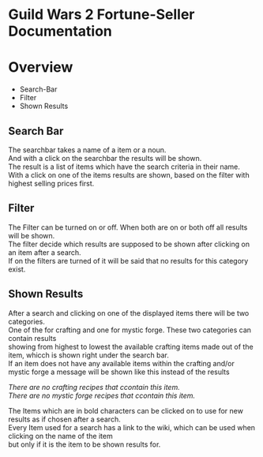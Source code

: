 # Guild Wars 2 Fortune-Seller Documentation

# Overview

* Search-Bar
* Filter
* Shown Results

## Search Bar

The searchbar takes a name of a item or a noun.  
And with a click on the searchbar the results will be shown.  
The result is a list of items which have the search criteria in their name.  
With a click on one of the items results are shown, based on the filter with highest selling prices first.  

## Filter

The Filter can be turned on or off. When both are on or both off all results will be shown.  
The filter decide which results are supposed to be shown after clicking on an item after a search.  
If on the filters are turned of it will be said that no results for this category exist.

## Shown Results

After a search and clicking on one of the displayed items there will be two categories.  
One of the for crafting and one for mystic forge.  These two categories can contain results   
showing from highest to lowest the available crafting items made out of the item, whicch is shown right under the search bar.  
If an item does not have any available items within the crafting and/or mystic forge a message will be shown like this instead of the results  


*There are no crafting recipes that ccontain this item.*  
*There are no mystic forge recipes that ccontain this item.*  


The Items which are in bold characters can be clicked on to use for new results as if chosen after a search.  
Every Item used for a search has a link to the wiki, which can be used when clicking on the name of the item  
but only if it is the item to be shown results for.

